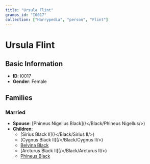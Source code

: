 ```yaml
---
title: "Ursula Flint"
gramps_id: "I0017"
collection: ["Harrypedia", "person", "Flint"]
---
```


# Ursula Flint

## Basic Information

- **ID**: I0017
- **Gender**: Female

## Families

### Married

- **Spouse**: [Phineus Nigellus Black](/</Black/Phineus Nigellus/>)
- **Children**:
  - [Sirius Black II](/</Black/Sirius II/>)
  - [Cygnus Black II](/</Black/Cygnus II/>)
  - [Belvina Black](//Black/Belvina/)
  - [Arcturus Black II](/</Black/Arcturus II/>)
  - [Phineus Black](//Black/Phineus/)

